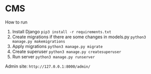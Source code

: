 # CMS

How to run
1. Install Django `pip3 install -r requirements.txt`
2. Create migrations if there are some changes in models.py `python3 manage.py makemigrations`
3. Apply migrations `python3 manage.py migrate`
4. Create superuser `python3 manage.py createsuperuser`
5. Run server `python3 manage.py runserver`


Admin site:
`http://127.0.0.1:8000/admin/`